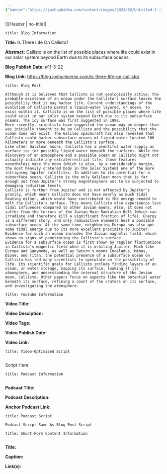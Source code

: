 ```yaml
---
{"banner":"https://joshuahabka.com/content/images/2023/02/Untitled-2--2--1--1-.webp","banner_x":0.5,"dg-publish":true,"permalink":"/blog/is-there-life-on-callisto/","dgPassFrontmatter":true,"noteIcon":"","created":"","updated":""}
---
```



![[Header \| no-title]]

```ad-info
title: Blog Information
```

**Title:** Is There Life On Callisto?

**Abstract:** Callisto is on the list of possible places where life could exist in our solar system beyond Earth due to its subsurface oceans.

**Blog Publish Date:** #11-5-22

**Blog Link:** https://blog.joshuniverse.com/is-there-life-on-callisto/

```ad-abstract
title: Blog Post
```

	Although it is believed that Callisto is not geologically active, the probable existence of an ocean under the Callisto's surface leaves the possibility that it may harbor life. Current understandings of the evolution of Callisto permit a liquid-water layered, or ocean, to exist within it. Callisto is on the list of possible places where life could exist in our solar system beyond Earth due to its subsurface oceans. The icy surface was first suggested in 1998.
	More recently, scientists have suggested the ocean may be deeper than was initially thought to be on Callisto and the possibility that the ocean does not exist. The Galileo spacecraft has also revealed that Callisto could harbor subsurface oceans of liquid water located 100 kilometers or more beneath the Callisto's surface.
	Like other Galilean moons, Callisto has a plentiful water supply as surface ice (or possibly liquid water beneath the surface). While the discovery of an atmosphere and a possible ocean on Callisto might not actually indicate any extraterrestrial life, those features nonetheless make the moon (which is also, by a considerable margin, the most heavily cratered body in the Solar System) one of the more intriguing Jupiter satellites. In addition to its potential for a subsurface ocean, Callisto is the only Galilean moon that is far enough out from Jupiter's strong magnetosphere not to be subjected to damaging radiation levels.
	Callisto is further from Jupiter and is not affected by Jupiter's gravity, which means Callisto does not have nearly as much tidal heating either, which would have contributed to the energy needed to melt the Callisto's surface. This means Callisto also experiences less tidal influences compared to other Jovian moons. Also, it does not suffer from the terrors of the Jovian Main Radiation Belt (which can irradiate and therefore kill a significant fraction of life). Energy is a different story, and only radioactive elements heat a possible subsurface ocean. At the same time, neighboring Europa has also got some tidal energy due to its more excellent proximity to Jupiter. Evidence for such an ocean includes the Jovian magnetic field, which shows no signs of penetrating the Callisto's surface.
	Evidence for a subsurface ocean is first shown by regular fluctuations in Callisto's magnetic field when it is orbiting Jupiter. Much like Europa and Ganymede, as well as Saturn's moons Enceladus, Mimas, Dione, and Titan, the potential presence of a subsurface ocean on Callisto has led many scientists to speculate on the possibility of life. Its scientific goals for Callisto include finding layers of an ocean, or water storage, mapping its surface, looking at its atmosphere, and understanding the internal structure of the Jovian moon, Callisto. Other papers focus on aspects like the potential water beneath its surface, refining a count of the craters on its surface, and investigating the atmosphere.

```ad-info
title: Youtube Information
```

**Video Title:**

**Video Desciption:**

**Video Tags:**

**Video Publish Date:**

**Video Link:**

```ad-abstract
title: Video-Optimized Script


```

Script Here

```ad-info
title: Podcast Information


```

**Podcast Title:**

**Podcast Description:**

**Anchor Podcast Link:**

```ad-info
title: Podcast Script

Podcast Script Same As Blog Post Script

```


```ad-info
title: Short-Form Content Information


```

**Title:**

**Caption:**

**Link(s):**

